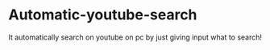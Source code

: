 # Automatic-youtube-search
It automatically search on youtube on pc by just giving input what to search!
